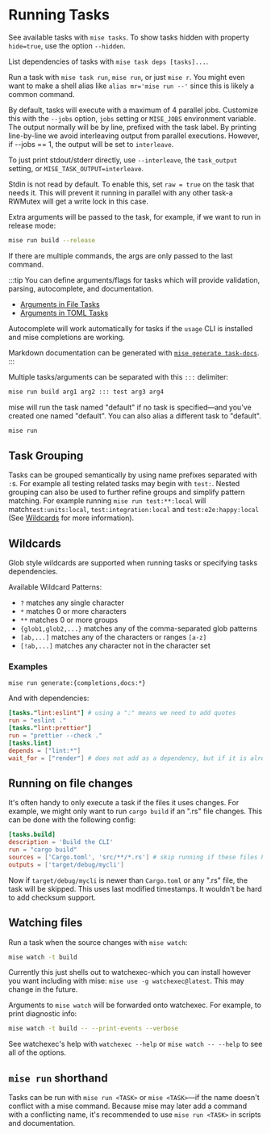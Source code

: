 # Running Tasks

See available tasks with `mise tasks`. To show tasks hidden with property `hide=true`, use the option `--hidden`.

List dependencies of tasks with `mise task deps [tasks]...`.

Run a task with `mise task run`, `mise run`, or just `mise r`.
You might even want to make a shell alias like `alias mr='mise run --'` since this is likely a common command.

By default, tasks will execute with a maximum of 4 parallel jobs. Customize this with the `--jobs` option,
`jobs` setting or `MISE_JOBS` environment variable. The output normally will be by line, prefixed with the task
label. By printing line-by-line we avoid interleaving output from parallel executions. However, if
--jobs == 1, the output will be set to `interleave`.

To just print stdout/stderr directly, use `--interleave`, the `task_output` setting, or `MISE_TASK_OUTPUT=interleave`.

Stdin is not read by default. To enable this, set `raw = true` on the task that needs it. This will prevent
it running in parallel with any other task-a RWMutex will get a write lock in this case.

Extra arguments will be passed to the task, for example, if we want to run in release mode:

```bash
mise run build --release
```

If there are multiple commands, the args are only passed to the last command.

:::tip
You can define arguments/flags for tasks which will provide validation, parsing, autocomplete, and documentation.

- [Arguments in File Tasks](/tasks/file-tasks#arguments)
- [Arguments in TOML Tasks](/tasks/toml-tasks#arguments)

Autocomplete will work automatically for tasks if the `usage` CLI is installed and mise completions are working.

Markdown documentation can be generated with [`mise generate task-docs`](/cli/generate/task-docs).
:::

Multiple tasks/arguments can be separated with this `:::` delimiter:

```bash
mise run build arg1 arg2 ::: test arg3 arg4
```

mise will run the task named "default" if no task is specified—and you've created one named "default". You can also alias a different task to "default".

```bash
mise run
```

## Task Grouping

Tasks can be grouped semantically by using name prefixes separated with `:`s.
For example all testing related tasks may begin with `test:`. Nested grouping
can also be used to further refine groups and simplify pattern matching.
For example running `mise run test:**:local` will match`test:units:local`,
`test:integration:local` and `test:e2e:happy:local`
(See [Wildcards](#wildcards) for more information).

## Wildcards

Glob style wildcards are supported when running tasks or specifying tasks
dependencies.

Available Wildcard Patterns:

- `?` matches any single character
- `*` matches 0 or more characters
- `**` matches 0 or more groups
- `{glob1,glob2,...}` matches any of the comma-separated glob patterns
- `[ab,...]` matches any of the characters or ranges `[a-z]`
- `[!ab,...]` matches any character not in the character set

### Examples

`mise run generate:{completions,docs:*}`

And with dependencies:

```toml
[tasks."lint:eslint"] # using a ":" means we need to add quotes
run = "eslint ."
[tasks."lint:prettier"]
run = "prettier --check ."
[tasks.lint]
depends = ["lint:*"]
wait_for = ["render"] # does not add as a dependency, but if it is already running, wait for it to finish
```

## Running on file changes

It's often handy to only execute a task if the files it uses changes. For example, we might only want
to run `cargo build` if an ".rs" file changes. This can be done with the following config:

```toml
[tasks.build]
description = 'Build the CLI'
run = "cargo build"
sources = ['Cargo.toml', 'src/**/*.rs'] # skip running if these files haven't changed
outputs = ['target/debug/mycli']
```

Now if `target/debug/mycli` is newer than `Cargo.toml` or any ".rs" file, the task will be skipped. This uses last modified timestamps.
It wouldn't be hard to add checksum support.

## Watching files

Run a task when the source changes with `mise watch`:

```bash
mise watch -t build
```

Currently this just shells out to watchexec-which you can install however you want including with mise: `mise use -g watchexec@latest`.
This may change in the future.

Arguments to `mise watch` will be forwarded onto watchexec. For example, to print diagnostic info:

```bash
mise watch -t build -- --print-events --verbose
```

See watchexec's help with `watchexec --help` or `mise watch -- --help` to see
all of the options.

## `mise run` shorthand

Tasks can be run with `mise run <TASK>` or `mise <TASK>`—if the name doesn't conflict with a mise command.
Because mise may later add a command with a conflicting name, it's recommended to use `mise run <TASK>` in
scripts and documentation.
